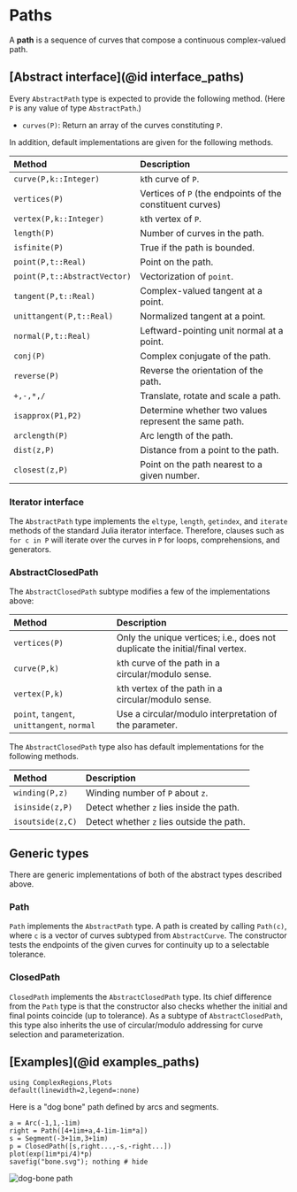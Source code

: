 # Paths

A **path** is a sequence of curves that compose a continuous complex-valued path.

## [Abstract interface](@id interface_paths)

Every `AbstractPath` type is expected to provide the following method. (Here `P` is any value of type `AbstractPath`.)

- `curves(P)`: Return an array of the curves constituting `P`.

In addition, default implementations are given for the following methods.

| Method | Description |
|:-----|:-----|
| `curve(P,k::Integer)`| `k`th curve of `P`.
| `vertices(P)` | Vertices of `P` (the endpoints of the constituent curves) |
| `vertex(P,k::Integer)`| `k`th vertex of `P`. |
| `length(P)`| Number of curves in the path. |
| `isfinite(P)`| True if the path is bounded. |
| `point(P,t::Real)` | Point on the path. |
| `point(P,t::AbstractVector)`| Vectorization of `point`. |
| `tangent(P,t::Real)` | Complex-valued tangent at a point. |
| `unittangent(P,t::Real)`| Normalized tangent at a point. |
| `normal(P,t::Real)`| Leftward-pointing unit normal at a point. |
| `conj(P)`| Complex conjugate of the path. |
| `reverse(P)`| Reverse the orientation of the path. |
| `+,-,*,/`| Translate, rotate and scale a path. |
| `isapprox(P1,P2)` | Determine whether two values represent the same path. |
| `arclength(P)` | Arc length of the path. |
| `dist(z,P)` | Distance from a point to the path. |
| `closest(z,P)`| Point on the path nearest to a given number. |

### Iterator interface

The `AbstractPath` type implements the `eltype`, `length`, `getindex`, and `iterate` methods of the standard Julia iterator interface. Therefore, clauses such as `for c in P` will iterate over the curves in `P` for loops, comprehensions, and generators.

### AbstractClosedPath

The `AbstractClosedPath` subtype modifies a few of the implementations above:

| Method | Description |
|:-----|:-----|
| `vertices(P)`| Only the unique vertices; i.e., does not duplicate the initial/final vertex. |
| `curve(P,k)` | `k`th curve of the path in a circular/modulo sense. |
| `vertex(P,k)`| `k`th vertex of the path in a circular/modulo sense. |
| `point`, `tangent`, `unittangent`, `normal`| Use a circular/modulo interpretation of the parameter. |

The `AbstractClosedPath` type also has default implementations for the following methods.

| Method | Description |
|:-----|:-----|
| `winding(P,z)` | Winding number of `P` about `z`. |
| `isinside(z,P)` | Detect whether `z` lies inside the path. |
| `isoutside(z,C)` | Detect whether `z` lies outside the path. |

## Generic types

There are generic implementations of both of the abstract types described above.

### Path

`Path` implements the `AbstractPath` type. A path is created by calling `Path(c)`, where `c` is a vector of curves subtyped from `AbstractCurve`. The constructor tests the endpoints of the given curves for continuity up to a selectable tolerance.

### ClosedPath

`ClosedPath` implements the `AbstractClosedPath` type. Its chief difference from the `Path` type is that the constructor also checks whether the initial and final points coincide (up to tolerance). As a subtype of `AbstractClosedPath`, this type also inherits the use of circular/modulo addressing for curve selection and parameterization.

## [Examples](@id examples_paths)

```@setup examples
using ComplexRegions,Plots
default(linewidth=2,legend=:none)
```

Here is a "dog bone" path defined by arcs and segments.
```@example examples
a = Arc(-1,1,-1im)
right = Path([4+1im+a,4-1im-1im*a])
s = Segment(-3+1im,3+1im)
p = ClosedPath([s,right...,-s,-right...])
plot(exp(1im*pi/4)*p)
savefig("bone.svg"); nothing # hide
```

![dog-bone path](bone.svg)
